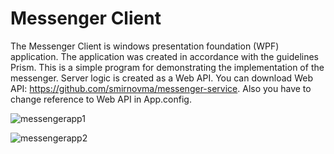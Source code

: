 # Messenger Client
The Messenger Client is windows presentation foundation (WPF) application. The application was created in accordance with the guidelines Prism. This is a simple program for demonstrating the implementation of the messenger. Server logic is created as a Web API. You can download Web API: https://github.com/smirnovma/messenger-service. Also you have to change reference to Web API in App.config. 

![messengerapp1](https://cloud.githubusercontent.com/assets/23377363/23742674/d50a6b22-04be-11e7-9289-94dc3b9a6589.PNG)

![messengerapp2](https://cloud.githubusercontent.com/assets/23377363/23742694/eb171140-04be-11e7-9d94-7c117d76ed9a.PNG)
